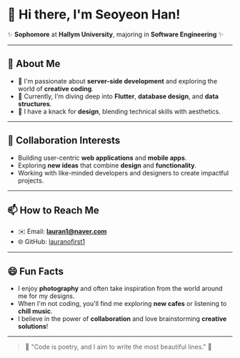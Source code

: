# 👋 Hi there, I'm Seoyeon Han!  

✨ **Sophomore** at **Hallym University**, majoring in **Software Engineering** ✨  

---

## 👀 About Me
- 🔭 I'm passionate about **server-side development** and exploring the world of **creative coding**.  
- 🌱 Currently, I'm diving deep into **Flutter**, **database design**, and **data structures**.  
- 🎨 I have a knack for **design**, blending technical skills with aesthetics.  

---

## 💞️ Collaboration Interests
- Building user-centric **web applications** and **mobile apps**.  
- Exploring **new ideas** that combine **design** and **functionality**.  
- Working with like-minded developers and designers to create impactful projects.  

---

## 📫 How to Reach Me  
- ✉️ Email: **lauran1@naver.com**  
- 🌐 GitHub: [lauranofirst1](https://github.com/lauranofirst1)  
    

---

## 😄 Fun Facts
- I enjoy **photography** and often take inspiration from the world around me for my designs.  
- When I'm not coding, you'll find me exploring **new cafes** or listening to **chill music**.  
- I believe in the power of **collaboration** and love brainstorming **creative solutions**!  

---

> 🌟 "Code is poetry, and I aim to write the most beautiful lines." 🌟  
